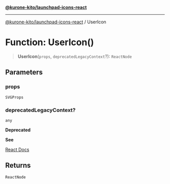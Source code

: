 [**@kurone-kito/launchpad-icons-react**](../README.md)

***

[@kurone-kito/launchpad-icons-react](../globals.md) / UserIcon

# Function: UserIcon()

> **UserIcon**(`props`, `deprecatedLegacyContext`?): `ReactNode`

## Parameters

### props

`SVGProps`

### deprecatedLegacyContext?

`any`

**Deprecated**

**See**

[React Docs](https://legacy.reactjs.org/docs/legacy-context.html#referencing-context-in-lifecycle-methods)

## Returns

`ReactNode`
